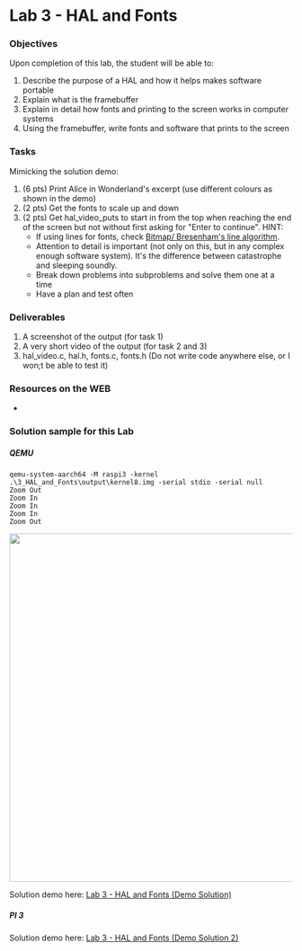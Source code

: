 # Lab 3 - HAL and Fonts

### Objectives
Upon completion of this lab, the student will be able to:

1. Describe the purpose of a HAL and how it helps makes software portable
2. Explain what is the framebuffer
3. Explain in detail how fonts and printing to the screen works in computer systems
4. Using the framebuffer, write fonts and software that prints to the screen

### Tasks
Mimicking the solution demo:
1. (6 pts) Print Alice in Wonderland's excerpt (use different colours as shown in the demo)
2. (2 pts) Get the fonts to scale up and down  
3. (2 pts) Get hal_video_puts to start in from the top when reaching the end of the screen
           but not without first asking for "Enter to continue".
HINT:
    - If using lines for fonts, check [Bitmap/ Bresenham's line algorithm](https://rosettacode.org/wiki/Bitmap/Bresenham%27s_line_algorithm#C).
    - Attention to detail is important (not only on this, but in any complex enough software system). It's the difference between catastrophe and sleeping soundly.
    - Break down problems into subproblems and solve them one at a time
    - Have a plan and test often


### Deliverables
1. A screenshot of the output (for task 1)
2. A very short video of the output (for task 2 and 3)
3. hal_video.c, hal.h, fonts.c, fonts.h
(Do not write code anywhere else, or I won;t be able to test it)


### Resources on the WEB
-


### Solution sample for this Lab
##### QEMU
```ba)sh
qemu-system-aarch64 -M raspi3 -kernel .\3_HAL_and_Fonts\output\kernel8.img -serial stdio -serial null            
Zoom Out
Zoom In
Zoom In
Zoom In
Zoom Out
```

<img src="https://github.com/rromanotero/os_labs/blob/master/3_HAL_and_Fonts/images/lab_solution.jpg" width="620"/>

Solution demo here: [Lab 3 - HAL and Fonts (Demo Solution)](https://youtu.be/KXhRCAMopFM)

##### PI 3

Solution demo here: [Lab 3 - HAL and Fonts (Demo Solution 2)](https://youtu.be/zghl6RQ6Fqo)
